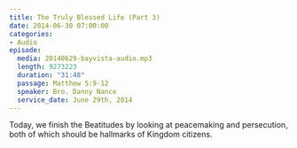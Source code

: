 ```yaml
---
title: The Truly Blessed Life (Part 3)
date: 2014-06-30 07:00:00
categories:
- Audio
episode:
  media: 20140629-bayvista-audio.mp3
  length: 9273223
  duration: "31:48"
  passage: Matthew 5:9-12
  speaker: Bro. Danny Nance
  service_date: June 29th, 2014
---
```

Today, we finish the Beatitudes by looking at peacemaking and persecution, both of which should be hallmarks of Kingdom citizens.